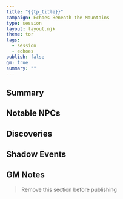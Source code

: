 ```yaml
---
title: "{{tp_title}}"
campaign: Echoes Beneath the Mountains
type: session
layout: layout.njk
theme: tor
tags:
  - session
  - echoes
publish: false
gm: true
summary: ""
---
```


## Summary

## Notable NPCs

## Discoveries

## Shadow Events

## GM Notes
> Remove this section before publishing
